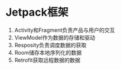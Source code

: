 # Jetpack框架
1. Activity和Fragment负责产品与用户的交互
2. ViewModel作为数据的存储和驱动
3. Resposity负责调度数据的获取
4. Room储存本地序列化的数据
5. Retrofit获取远程数据的数据


